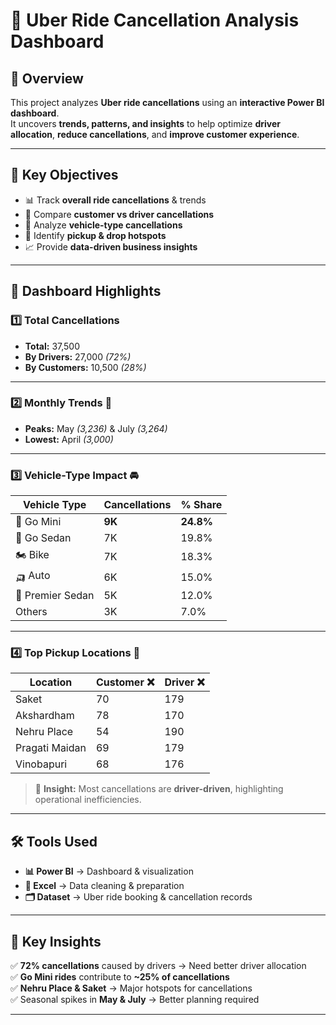 # 🚖 Uber Ride Cancellation Analysis Dashboard  



## 📌 Overview  
This project analyzes **Uber ride cancellations** using an **interactive Power BI dashboard**.  
It uncovers **trends, patterns, and insights** to help optimize **driver allocation**, **reduce cancellations**, and **improve customer experience**.

---

## 🎯 Key Objectives  
- 📊 Track **overall ride cancellations** & trends  
- 👥 Compare **customer vs driver cancellations**  
- 🚗 Analyze **vehicle-type cancellations**  
- 📍 Identify **pickup & drop hotspots**  
- 📈 Provide **data-driven business insights**  

---

## 🔹 Dashboard Highlights  

### **1️⃣ Total Cancellations**
- **Total:** 37,500  
- **By Drivers:** 27,000 *(72%)*  
- **By Customers:** 10,500 *(28%)*  

---

### **2️⃣ Monthly Trends** 📆  
- **Peaks:** May *(3,236)* & July *(3,264)*  
- **Lowest:** April *(3,000)*  

---

### **3️⃣ Vehicle-Type Impact** 🚘  
| Vehicle Type      | Cancellations | % Share |
|------------------|--------------|---------|
| 🚗 Go Mini       | **9K**       | **24.8%** |
| 🚙 Go Sedan      | 7K          | 19.8% |
| 🏍 Bike          | 7K          | 18.3% |
| 🛺 Auto          | 6K          | 15.0% |
| 🚖 Premier Sedan | 5K          | 12.0% |
| Others          | 3K          | 7.0% |

---

### **4️⃣ Top Pickup Locations** 📍  
| Location         | Customer ❌ | Driver ❌ |
|------------------|------------|----------|
| Saket           | 70         | 179 |
| Akshardham      | 78         | 170 |
| Nehru Place     | 54         | 190 |
| Pragati Maidan  | 69         | 179 |
| Vinobapuri      | 68         | 176 |

> 🔹 **Insight:** Most cancellations are **driver-driven**, highlighting operational inefficiencies.

---

## 🛠 Tools Used  
- **📊 Power BI** → Dashboard & visualization  
- **📑 Excel** → Data cleaning & preparation  
- **🗂 Dataset** → Uber ride booking & cancellation records  

---

## 📌 Key Insights  
✅ **72% cancellations** caused by drivers → Need better driver allocation  
✅ **Go Mini rides** contribute to **~25% of cancellations**  
✅ **Nehru Place & Saket** → Major hotspots for cancellations  
✅ Seasonal spikes in **May & July** → Better planning required  

---


